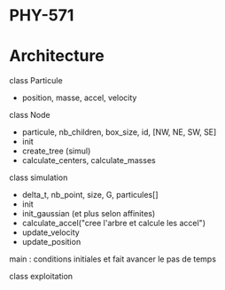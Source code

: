 # PHY-571

# Architecture
class Particule 
- position, masse, accel, velocity


class Node 
- particule, nb_children, box_size, id, [NW, NE, SW, SE]
- init
- create_tree (simul)
- calculate_centers, calculate_masses


class simulation 
- delta_t, nb_point, size, G, particules[]
- init
- init_gaussian (et plus selon affinites)
- calculate_accel("cree l'arbre et calcule les accel")
- update_velocity
- update_position

main : conditions initiales et fait avancer le pas de temps

class exploitation

